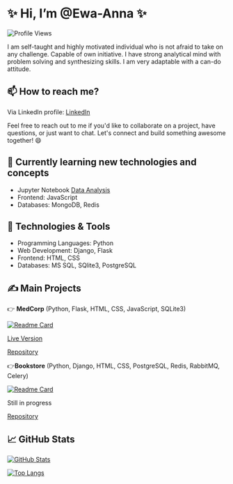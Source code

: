# ✨ Hi, I’m @Ewa-Anna ✨

![Profile Views](https://komarev.com/ghpvc/?username=Ewa-Anna&color=brightgreen)

I am self-taught and highly motivated individual who is not afraid to take on any challenge. Capable of own initiative. I have strong analytical mind with problem solving and synthesizing skills. I am very adaptable with a can-do attitude.

## 📫 How to reach me? 

Via LinkedIn profile: [LinkedIn](https://www.linkedin.com/in/ewa-kucala/)

Feel free to reach out to me if you'd like to collaborate on a project, have questions, or just want to chat. Let's connect and build something awesome together! 😄

## 📖 Currently learning new technologies and concepts
- Jupyter Notebook [Data Analysis](https://github.com/Ewa-Anna/data-analysis/)
- Frontend: JavaScript
- Databases: MongoDB, Redis
 
## 🔧 Technologies & Tools
- Programming Languages: Python
- Web Development: Django, Flask
- Frontend: HTML, CSS
- Databases: MS SQL, SQlite3, PostgreSQL

## ✍️ Main Projects
:point_right: **MedCorp** (Python, Flask, HTML, CSS, JavaScript, SQLite3)

[![Readme Card](https://github-readme-stats.vercel.app/api/pin/?username=ewa-anna&repo=medcorp&theme=dracula)](https://github.com/anuraghazra/github-readme-stats)
  
[Live Version](https://medcorp.onrender.com/)

[Repository](https://github.com/Ewa-Anna/MedCorp)

:point_right:**Bookstore** (Python, Django, HTML, CSS, PostgreSQL, Redis, RabbitMQ, Celery)

[![Readme Card](https://github-readme-stats.vercel.app/api/pin/?username=ewa-anna&repo=bookstore&theme=dracula)](https://github.com/anuraghazra/github-readme-stats)

Still in progress

[Repository](https://github.com/Ewa-Anna/Bookstore)
  
## 📈 GitHub Stats

[![GitHub Stats](https://github-readme-stats.vercel.app/api?username=Ewa-Anna&show_icons=true&theme=dracula)](https://github.com/anuraghazra/github-readme-stats)

[![Top Langs](https://github-readme-stats.vercel.app/api/top-langs/?username=Ewa-Anna&layout=compact&theme=dracula&hide=dockerfile,mako,shell)](https://github.com/anuraghazra/github-readme-stats)

